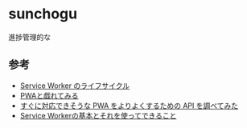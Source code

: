 # sunchogu

進捗管理的な

## 参考

- [Service Worker のライフサイクル](https://web.dev/articles/service-worker-lifecycle?hl=ja)
- [PWAと戯れてみる](https://qiita.com/j16a/items/d3f7f7c3bb283bb20f23)
- [すぐに対応できそうな PWA をよりよくするための API を調べてみた](https://qiita.com/ohakutsu/items/422aafb04a886f6d654c)
- [Service Workerの基本とそれを使ってできること](https://qiita.com/y_fujieda/items/f9e765ac9d89ba241154)

